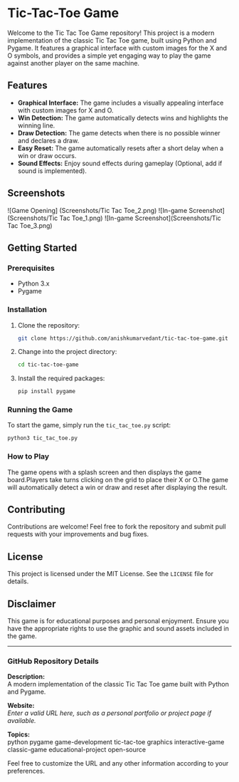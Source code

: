 # Tic-Tac-Toe Game

Welcome to the Tic Tac Toe Game repository! This project is a modern implementation of the classic Tic Tac Toe game, built using Python and Pygame. It features a graphical interface with custom images for the X and O symbols, and provides a simple yet engaging way to play the game against another player on the same machine.

## Features

- **Graphical Interface:** The game includes a visually appealing interface with custom images for X and O.
- **Win Detection:** The game automatically detects wins and highlights the winning line.
- **Draw Detection:** The game detects when there is no possible winner and declares a draw.
- **Easy Reset:** The game automatically resets after a short delay when a win or draw occurs.
- **Sound Effects:** Enjoy sound effects during gameplay (Optional, add if sound is implemented).

## Screenshots

![Game Opening] (Screenshots/Tic Tac Toe_2.png)
![In-game Screenshot](Screenshots/Tic Tac Toe_1.png)
![In-game Screenshot](Screenshots/Tic Tac Toe_3.png)

## Getting Started

### Prerequisites

- Python 3.x
- Pygame

### Installation

1. Clone the repository:
    ```bash
    git clone https://github.com/anishkumarvedant/tic-tac-toe-game.git
    ```

2. Change into the project directory:
    ```bash
    cd tic-tac-toe-game
    ```

3. Install the required packages:
    ```bash
    pip install pygame
    ```

### Running the Game

To start the game, simply run the `tic_tac_toe.py` script:
```bash
python3 tic_tac_toe.py
```

### How to Play

The game opens with a splash screen and then displays the game board.Players take turns clicking on the grid to place their X or O.The game will automatically detect a win or draw and reset after displaying the result.

## Contributing

Contributions are welcome! Feel free to fork the repository and submit pull requests with your improvements and bug fixes.

## License

This project is licensed under the MIT License. See the `LICENSE` file for details.

## Disclaimer

This game is for educational purposes and personal enjoyment. Ensure you have the appropriate rights to use the graphic and sound assets included in the game.

---

### GitHub Repository Details

**Description:**  
A modern implementation of the classic Tic Tac Toe game built with Python and Pygame.

**Website:**  
*Enter a valid URL here, such as a personal portfolio or project page if available.*

**Topics:**  
python pygame game-development tic-tac-toe graphics interactive-game classic-game educational-project open-source

Feel free to customize the URL and any other information according to your preferences.
